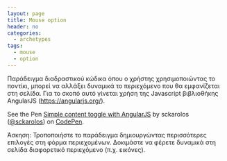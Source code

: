 ```yaml
---
layout: page
title: Mouse option
header: no
categories:
  - archetypes
tags:
  - mouse
  - option
---
```


Παράδειγμα διαδραστικού κώδικα όπου ο χρήστης χρησιμοποιώντας το ποντίκι, μπορεί να αλλάξει δυναμικά το περιεχόμενο που θα εμφανίζεται στη σελίδα. Για το σκοπό αυτό γίνεται χρήση της Javascript βιβλιοθήκης  AngularJS (https://angularjs.org/).

<p data-height="350" data-theme-id="17517" data-slug-hash="zvYzPg" data-default-tab="result" data-user="sckarolos" class='codepen'>See the Pen <a href='http://codepen.io/sckarolos/pen/zvYzPg/'>Simple content toggle with AngularJS</a> by sckarolos (<a href='http://codepen.io/sckarolos'>@sckarolos</a>) on <a href='http://codepen.io'>CodePen</a>.</p>
<script async src="//assets.codepen.io/assets/embed/ei.js"></script>

Άσκηση: Τροποποιήστε το παράδειγμα δημιουργώντας περισσότερες επιλογές στη φόρμα περιεχομένων. Δοκιμάστε να φέρετε δυναμικά στη σελίδα διαφορετικό περιεχόμενο (π.χ. εικόνες).
